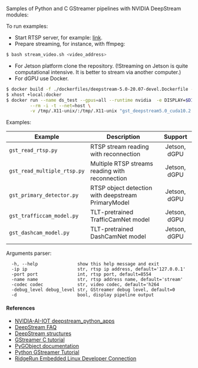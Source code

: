 
Samples of Python and C GStreamer pipelines with NVIDIA DeepStream modules:

To run examples:

* Start RTSP server, for example: [link](https://github.com/aler9/rtsp-simple-server).
* Prepare streaming, for instance, with ffmpeg:

```bash
$ bash stream_video.sh <video_address>
```
* For Jetson platform clone the repository. (!Streaming on Jetson is quite computational intensive. It is better to stream via another computer.)
* For dGPU use Docker.

```bash
$ docker build -f ./dockerfiles/deepstream-5.0-20.07-devel.Dockerfile -t gst_deepstream5.0_cuda10.2:dgpu .
$ xhost +local:docker
$ docker run --name ds_test --gpus=all --runtime nvidia  -e DISPLAY=$DISPLAY \
         --rm -i -t --net=host \
         -v /tmp/.X11-unix/:/tmp/.X11-unix "gst_deepstream5.0_cuda10.2:dgpu" bash

```

Examples:

| Example                     | Description                                        |   Support    |
|-----------------------------|----------------------------------------------------|:------------:|
| `gst_read_rtsp.py`          | RTSP stream reading with reconnection              | Jetson, dGPU |
| `gst_read_multiple_rtsp.py` | Multiple RTSP streams reading with reconnection    | Jetson, dGPU |
| `gst_primary_detector.py`   | RTSP object detection with deepstream PrimaryModel | Jetson, dGPU |
| `gst_trafficcam_model.py`   | TLT-pretrained TrafficCamNet model                 | Jetson, dGPU |
| `gst_dashcam_model.py`      | TLT-pretrained DashCamNet model                    | Jetson, dGPU |
|                             |                                                    |              |


Arguments parser:
```
  -h, --help               show this help message and exit
  -ip ip                   str, rtsp ip address, default='127.0.0.1'
  -port port               int, rtsp port, default=8554
  -name name               str, rtsp address name, default='stream'
  -codec codec             str, video codec, default='h264
  -debug_level debug_level str, GStreamer debug level, default=0
  -d                       bool, display pipeline output
```


#### References

* [NVIDIA-AI-IOT deepstream_python_apps](https://github.com/NVIDIA-AI-IOT/deepstream_python_apps)
* [DeepStream FAQ](https://docs.nvidia.com/metropolis/deepstream/5.0DP/dev-guide/index.html#page/DeepStream%20Plugins%20Development%20Guide/deepstream_plugin_faq.html)
* [DeepStream structures](https://docs.nvidia.com/metropolis/deepstream/5.0/python-api/index.html)
* [GStreamer C tutorial](https://gstreamer.freedesktop.org/documentation/tutorials/index.html?gi-language=c)
* [PyGObject documentation](http://lazka.github.io/pgi-docs/)
* [Python GStreamer Tutorial](https://brettviren.github.io/pygst-tutorial-org/pygst-tutorial.html)
* [RidgeRun Embedded Linux Developer Connection](https://developer.ridgerun.com/wiki/index.php?title=Main_Page)